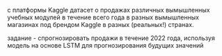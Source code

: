 с платформы Kaggle датасет о продажах различных вымышленных учебных модулей в течение всего года в разных вымышленных магазинах под брендом Kaggle в разных (реальных!) странах.

задание - спрогнозировать продажи в течение 2022 года, используя модель на основе LSTM для прогнозирования будущих значений
